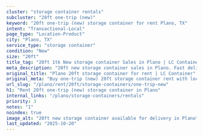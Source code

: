 ```yaml
---
cluster: "storage container rentals"
subcluster: "20ft one-trip (new)"
keyword: "20ft one-trip (new) storage container for rent Plano, TX"
intent: "Transactional-Local"
page_type: "Location-Product"
city: "Plano, TX"
service_type: "storage container"
condition: "New"
size: "20ft"
title_tag: "20ft 1tk New storage container Sales in Plano | LC Container"
meta_description: "20ft new storage container sales in Plano. Fast delivery, competitive pricing. Serving storage containers area. Quote ID: U03. Call (214) 524-4168 for your free quote today."
original_title: "Plano 20ft storage container for rent | LC Container"
original_meta: "Buy one-trip (new) 20ft storage container rent with local delivery in Plano, TX. LC Container — local Since 2003. Request a fast quote today."
url_slug: "/plano/rent/20ft/storage-containers/one-trip-new"
h1: "Rent 20ft one-trip (new) storage container in Plano"
internal_links: "/plano/storage-containers/rentals"
priority: 3
notes: "1"
noindex: true
image_alt: "20ft new storage container available for delivery in Plano"
last_updated: "2025-10-20"
---
```


<!-- TODO: Add unique city/inventory copy, images, and internal links here. -->
